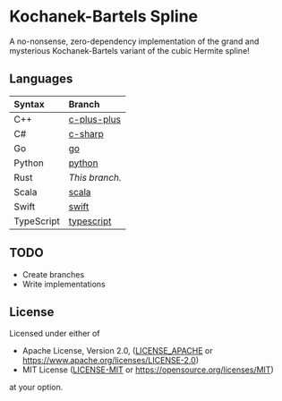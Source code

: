 # Kochanek-Bartels Spline

A no-nonsense, zero-dependency implementation of the grand and mysterious Kochanek-Bartels variant of the cubic Hermite spline!

## Languages

| Syntax     | Branch                                                                  |
| :--------- | :---------------------------------------------------------------------- |
| C++        | [c-plus-plus](https://github.com/allen-woods/kbspline/tree/c-plus-plus) |
| C#         | [c-sharp](https://github.com/allen-woods/kbspline/tree/c-sharp)         |
| Go         | [go](https://github.com/allen-woods/kbspline/tree/go)                   |
| Python     | [python](https://github.com/allen-woods/kbspline/tree/python)           |
| Rust       | _This branch._                                                          |
| Scala      | [scala](https://github.com/allen-woods/kbspline/tree/scala)             |
| Swift      | [swift](https://github.com/allen-woods/kbspline/tree/swift)             |
| TypeScript | [typescript](https://github.com/allen-woods/kbspline/tree/typescript)   |

## TODO

- Create branches
- Write implementations

## License

Licensed under either of

- Apache License, Version 2.0, ([LICENSE_APACHE](LICENSES/LICENSE-APACHE) or <https://www.apache.org/licenses/LICENSE-2.0>)
- MIT License ([LICENSE-MIT](LICENSES/LICENSE-MIT) or <https://opensource.org/licenses/MIT>)

at your option.
